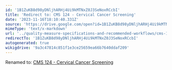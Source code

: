 ```yaml
---
id: '1B1ZuKB8d98yDNljhARHj4Ui9kMTNxZ0J3SeNoxRCcbI'
title: 'Redirect to: CMS 124 - Cervical Cancer Screening'
date: '2023-11-16T18:10:40.331Z'
source: 'https://drive.google.com/open?id=1B1ZuKB8d98yDNljhARHj4Ui9kMTNxZ0J3SeNoxRCcbI'
mimeType: 'text/x-markdown'
url: '../quality-measure-specifications-and-recommended-workflows/cms-124-cervical-cancer-screening.md'
redirectTo: '1B1ZuKB8d98yDNljhARHj4Ui9kMTNxZ0J3SeNoxRCcbI'
autogenerated: true
wikigdrive: '9a3c47814c851f1e3ce25659ea66b7640ddaf209'
---
```

Renamed to: [CMS 124 - Cervical Cancer Screening](../quality-measure-specifications-and-recommended-workflows/cms-124-cervical-cancer-screening.md)
